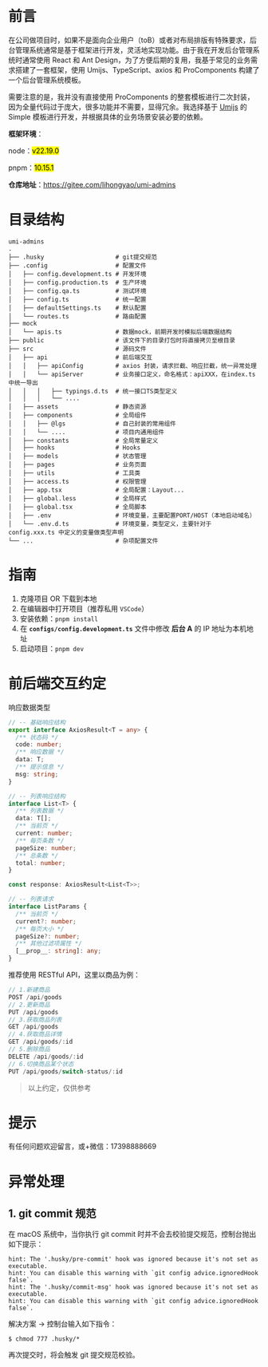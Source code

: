 # 前言

在公司做项目时，如果不是面向企业用户（toB）或者对布局排版有特殊要求，后台管理系统通常是基于框架进行开发，灵活地实现功能。由于我在开发后台管理系统时通常使用 React 和 Ant Design，为了方便后期的复用，我基于常见的业务需求搭建了一套框架，使用 Umijs、TypeScript、axios 和 ProComponents 构建了一个后台管理系统模板。

需要注意的是，我并没有直接使用 ProComponents 的整套模板进行二次封装，因为全量代码过于庞大，很多功能并不需要，显得冗余。我选择基于 [Umijs](https://umijs.org/) 的 Simple 模板进行开发，并根据具体的业务场景安装必要的依赖。

**框架环境**：

node：<mark>v22.19.0</mark>

pnpm：<mark>10.15.1</mark>

**仓库地址**：https://gitee.com/lihongyao/umi-admins

# 目录结构

```
umi-admins
.
├── .husky                    # git提交规范
├── .config                   # 配置文件
│   ├── config.development.ts # 开发环境
│   ├── config.production.ts  # 生产环境
│   ├── config.qa.ts          # 测试环境
│   ├── config.ts             # 统一配置
│   ├── defaultSettings.ts    # 默认配置
│	└── routes.ts             # 路由配置
├── mock
│	└── apis.ts               # 数据mock，前期开发时模拟后端数据结构
├── public                    # 该文件下的目录打包时将直接拷贝至根目录
├── src                       # 源码文件
│   ├── api                   # 前后端交互
│   │   ├── apiConfig         # axios 封装，请求拦截、响应拦截，统一异常处理
│   │   └── apiServer         # 业务接口定义，命名格式：apiXXX，在index.ts中统一导出
│   │   │   ├── typings.d.ts  # 统一接口TS类型定义
│   │   │   └── ....
│   ├── assets                # 静态资源
│   ├── components            # 全局组件
│   │   ├── @lgs              # 自己封装的常用组件
│   │   └── ....              # 项目内通用组件
│   ├── constants             # 全局常量定义
│   ├── hooks                 # Hooks
│   ├── models                # 状态管理
│   ├── pages                 # 业务页面
│   ├── utils                 # 工具类
│   ├── access.ts             # 权限管理
│   ├── app.tsx               # 全局配置：Layout...
│   ├── global.less           # 全局样式
│   ├── global.tsx            # 全局脚本
│   ├── .env                  # 环境变量，主要配置PORT/HOST（本地启动域名）
│   └── .env.d.ts             # 环境变量，类型定义，主要针对于 config.xxx.ts 中定义的变量做类型声明
└── ...                       # 杂项配置文件
```

# 指南

1. 克隆项目 OR 下载到本地
2. 在编辑器中打开项目（推荐私用 `VSCode`）
3. 安装依赖：`pnpm install`
4. 在 **`configs/config.development.ts`** 文件中修改 **后台 A** 的 IP 地址为本机地址
5. 启动项目：`pnpm dev`

# 前后端交互约定

响应数据类型

```ts
// -- 基础响应结构
export interface AxiosResult<T = any> {
  /** 状态码 */
  code: number;
  /** 响应数据 */
  data: T;
  /** 提示信息 */
  msg: string;
}

// -- 列表响应结构
interface List<T> {
  /** 列表数据 */
  data: T[];
  /** 当前页 */
  current: number;
  /** 每页条数 */
  pageSize: number;
  /** 总条数 */
  total: number;
}

const response: AxiosResult<List<T>>;

// -- 列表请求
interface ListParams {
  /** 当前页 */
  current?: number;
  /** 每页大小 */
  pageSize?: number;
  /** 其他过滤项属性 */
  [__prop__: string]: any;
}
```

推荐使用 RESTful API，这里以商品为例：

```ts
// 1.新建商品
POST /api/goods
// 2.更新商品
PUT /api/goods
// 3.获取商品列表
GET /api/goods
// 4.获取商品详情
GET /api/goods/:id
// 5.删除商品
DELETE /api/goods/:id
// 6.切换商品某个状态
PUT /api/goods/switch-status/:id
```

> 以上约定，仅供参考

# 提示

有任何问题欢迎留言，或+微信：17398888669

# 异常处理

## 1. git commit 规范

在 macOS 系统中，当你执行 git commit 时并不会去校验提交规范，控制台抛出如下提示：

```shell
hint: The '.husky/pre-commit' hook was ignored because it's not set as executable.
hint: You can disable this warning with `git config advice.ignoredHook false`.
hint: The '.husky/commit-msg' hook was ignored because it's not set as executable.
hint: You can disable this warning with `git config advice.ignoredHook false`.
```

解决方案 → 控制台输入如下指令：

```shell
$ chmod 777 .husky/*
```

再次提交时，将会触发 git 提交规范校验。
